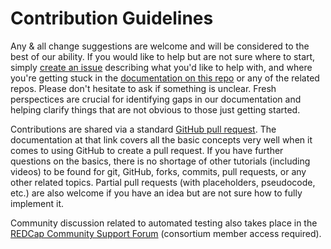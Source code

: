 # Contribution Guidelines
Any & all change suggestions are welcome and will be considered to the best of our ability.  If you would like to help but are not sure where to start, simply [create an issue](https://github.com/vanderbilt-redcap/redcap_cypress_docker/issues/new) describing what you'd like to help with, and where you're getting stuck in the [documentation on this repo](README.md) or any of the related repos.  Please don't hesitate to ask if something is unclear.  Fresh perspectices are crucial for identifying gaps in our documentation and helping clarify things that are not obvious to those just getting started.  

Contributions are shared via a standard [GitHub pull request](https://docs.github.com/en/pull-requests).  The documentation at that link covers all the basic concepts very well when it comes to using GitHub to create a pull request.  If you have further questions on the basics, there is no shortage of other tutorials (including videos) to be found for git, GitHub, forks, commits, pull requests, or any other related topics.  Partial pull requests (with placeholders, pseudocode, etc.) are also welcome if you have an idea but are not sure how to fully implement it.

Community discussion related to automated testing also takes place in the [REDCap Community Support Forum](https://redcap.vanderbilt.edu/community/) (consortium member access required).